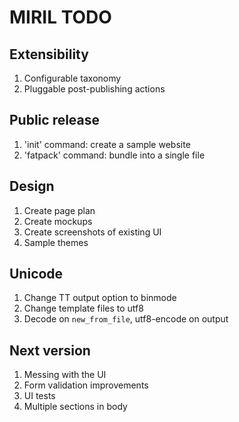 MIRIL TODO
==========

Extensibility
-------------

1. Configurable taxonomy
2. Pluggable post-publishing actions

Public release
--------------

1. 'init' command: create a sample website
2. 'fatpack' command: bundle into a single file

Design
------

1. Create page plan
2. Create mockups
3. Create screenshots of existing UI
4. Sample themes

Unicode
-------

1. Change TT output option to binmode
2. Change template files to utf8
3. Decode on `new_from_file`, utf8-encode on output

Next version
------------

1. Messing with the UI
2. Form validation improvements
3. UI tests
4. Multiple sections in body
